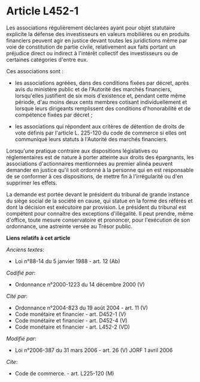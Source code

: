 # Article L452-1

Les associations régulièrement déclarées ayant pour objet statutaire explicite la défense des investisseurs en valeurs
mobilières ou en produits financiers peuvent agir en justice devant toutes les juridictions même par voie de constitution de
partie civile, relativement aux faits portant un préjudice direct ou indirect à l'intérêt collectif des investisseurs ou de
certaines catégories d'entre eux.

Ces associations sont :

- les associations agréées, dans des conditions fixées par décret, après avis du ministère public et de l'Autorité des
marchés financiers, lorsqu'elles justifient de six mois d'existence et, pendant cette même période, d'au moins deux cents
membres cotisant individuellement et lorsque leurs dirigeants remplissent des conditions d'honorabilité et de compétence
fixées par décret ;

- les associations qui répondent aux critères de détention de droits de vote définis par l'article L. 225-120 du code de
commerce si elles ont communiqué leurs statuts à l'Autorité des marchés financiers.

Lorsqu'une pratique contraire aux dispositions législatives ou réglementaires est de nature à porter atteinte aux droits des
épargnants, les associations d'actionnaires mentionnées au premier alinéa peuvent demander en justice qu'il soit ordonné à la
personne qui en est responsable de se conformer à ces dispositions, de mettre fin à l'irrégularité ou d'en supprimer les
effets.

La demande est portée devant le président du tribunal de grande instance du siège social de la société en cause, qui statue
en la forme des référés et dont la décision est exécutoire par provision. Le président du tribunal est compétent pour
connaître des exceptions d'illégalité. Il peut prendre, même d'office, toute mesure conservatoire et prononcer, pour
l'exécution de son ordonnance, une astreinte versée au Trésor public.

**Liens relatifs à cet article**

_Anciens textes_:

  - Loi n°88-14 du 5 janvier 1988 - art. 12 (Ab)

_Codifié par_:

  - Ordonnance n°2000-1223 du 14 décembre 2000 (V)

_Cité par_:

  - Ordonnance n°2004-823 du 19 août 2004 - art. 11 (V)
  - Code monétaire et financier - art. D452-1 (V)
  - Code monétaire et financier - art. D452-4 (V)
  - Code monétaire et financier - art. L452-2 (VD)

_Modifié par_:

  - Loi n°2006-387 du 31 mars 2006 - art. 26 (V) JORF 1 avril 2006

_Cite_:

  - Code de commerce. - art. L225-120 (M)
